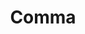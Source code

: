 ---
layout: startup_page
title: "Comma"
id: "yourcomma.com"
permalink: "/commayourcomma.com04222025/"
website: "https://yourcomma.com/"
funding_round: "Seed"
funding_amount: "$2M"
investors: "Techstars venture fund"
about: "Comma is a female-founded integrated period care company focused on secure and sustainable reproductive health solutions. Their flagship product, Sara, is a secure period tracking app prioritizing data privacy, while they also develop sustainable period products and plan to pioneer using menstrual blood for diagnostics."
markets: "Healthtech, Femtech, Wellness and Fitness Services"
hq: "Nashville, Tennessee, United States"
founded_year: "2015"
linkedin: "https://www.linkedin.com/company/yourcomma"
twitter: ""
instagram: ""
facebook: "https://www.facebook.com/100068641586057"
crunchbase: "https://www.crunchbase.com/organization/comma-017c?utm_source=linkedin&utm_medium=referral&utm_campaign=linkedin_companies&utm_content=profile_cta_anon&trk=funding_crunchbase"
pitchbook: "https://pitchbook.com/profiles/company/155326-69"

# SEO Optimization
meta_title: "Comma - Seed Funding ($2M)"
meta_description: "Comma, Comma is a female-founded integrated period care company focused on secure and sustainable reproductive health solutions. Their flagship product, Sara..."
meta_keywords: "Comma, Healthtech, Femtech, Wellness and Fitness Services, Seed funding"
canonical_url: "https://pkprojectstartups.github.io/projectstartups.com/commayourcomma.com04222025/"
---